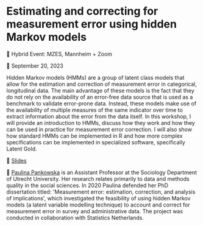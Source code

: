 # Estimating and correcting for measurement error using hidden Markov models

📍 Hybrid Event: MZES, Mannheim + Zoom

📆 September 20, 2023

Hidden Markov models (HMMs) are a group of latent class models that allow for the estimation and correction of measurement error in categorical, longitudinal data. The main advantage of these models is the fact that they do not rely on the availability of an error-free data source that is used as a benchmark to validate error-prone data. Instead, these models make use of the availability of multiple measures of the same indicator over time to extract information about the error from the data itself. In this workshop, I will provide an introduction to HMMs, discuss how they work and how they can be used in practice for measurement error correction. I will also show how standard HMMs can be implemented in R and how more complex specifications can be implemented in specialized software, specifically Latent Gold.

📝 [Slides](https://github.com/SocialScienceDataLab/multiverse-analysis/blob/main/pankowska_ssdl_slides.pdf)

👤 [Paulina Pankowska](mailto:schunck@uni-wuppertal.de) is an Assistant Professor at the Sociology Department of Utrecht University. Her research relates primarily to data and methods quality in the social sciences. In 2020 Paulina defended her PhD dissertation titled: 'Measurement error: estimation, correction, and analysis of implications', which investigated the feasibility of using hidden Markov models (a latent variable modelling technique) to account and correct for measurement error in survey and administrative data. The project was conducted in collaboration with Statistics Netherlands.

